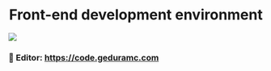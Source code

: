 <p align="center">
  <h1 align="center">Front-end development environment</h1>
  <img src="https://user-images.githubusercontent.com/26848451/226559937-65681cd3-7d8a-4f47-9e02-677a7bd01ad5.png" />
</p>

### 🚀 Editor: https://code.geduramc.com